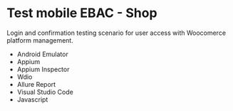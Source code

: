 # Test mobile EBAC - Shop

Login and confirmation testing scenario for user access with Woocomerce platform management.

- Android Emulator
- Appium
- Appium Inspector
- Wdio
- Allure Report
- Visual Studio Code
- Javascript
